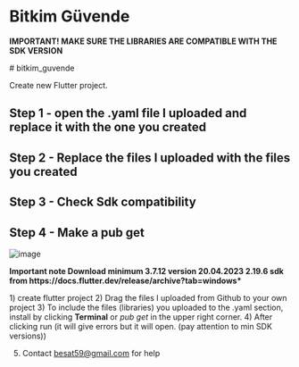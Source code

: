 <!DOCTYPE html>
<html lang="tr">
<head>
<meta charset="UTF-8">
<meta name="viewport" content="width=device-width, initial-scale=1.0">

</head>
<body>
<h1>Bitkim Güvende</h1>
<p><strong>IMPORTANT! MAKE SURE THE LIBRARIES ARE COMPATIBLE WITH THE SDK VERSION</strong></p>
<p># bitkim_guvende</p>
 

Create new Flutter project.



<h2>Step 1 - open the .yaml file I uploaded and replace it with the one you created</h2>
<h2>Step 2 - Replace the files I uploaded with the files you created</h2>
<h2>Step 3 - Check Sdk compatibility</h2>
<h2>Step 4 - Make a pub get</h2>

![image](https://github.com/AstroBesat-SoftW/bitkim_guvende/assets/128177174/278d6786-1380-4689-991c-27cf3659ba5e)
  

<p><strong> Important note Download minimum 3.7.12 version 20.04.2023 2.19.6 sdk from https://docs.flutter.dev/release/archive?tab=windows*  </strong> </p>

<p>1) create flutter project
2) Drag the files I uploaded from Github to your own project
3) To include the files (libraries) you uploaded to the .yaml section, install by clicking <strong> Terminal</strong> or <i> pub get </i> in the upper right corner.
4) After clicking run (it will give errors but it will open. (pay attention to min SDK versions))

5) Contact besat59@gmail.com for help</p>
</body>
</html>
